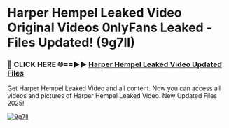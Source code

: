 # Harper Hempel Leaked Video Original Videos 0nlyFans Leaked - Files Updated! (9g7ll)

<h3>🔴 CLICK HERE 🌐==►► <a href="https://hideuri.com/03YgE1" rel="nofollow">Harper Hempel Leaked Video Updated Files</a></h3>

Get Harper Hempel Leaked Video and all content. Now you can access all videos and pictures of Harper Hempel Leaked Video. New Updated Files 2025!

[![9g7ll](https://i.imgur.com/NaUBvic.gif)](https://hideuri.com/03YgE1)
